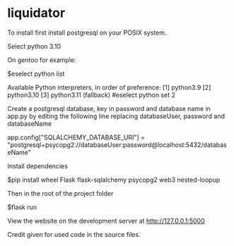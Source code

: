 # liquidator
To install first install postgresql on your POSIX system.

Select python 3.10

On gentoo for example:

$eselect python list

Available Python interpreters, in order of preference:
  [1]   python3.9
  [2]   python3.10
  [3]   python3.11 (fallback)
#eselect python set 2

Create a postgresql database, key in password and database name in app.py by editing the following line replacing databaseUser, password and databaseName

app.config["SQLALCHEMY_DATABASE_URI"] = "postgresql+psycopg2://databaseUser:password@localhost:5432/databaseName"

Install dependencies

$pip install wheel Flask flask-sqlalchemy psycopg2 web3 nested-loopup

Then in the root of the project folder

$flask run

View the website on the development server at http://127.0.0.1:5000

Credit given for used code in the source files.
